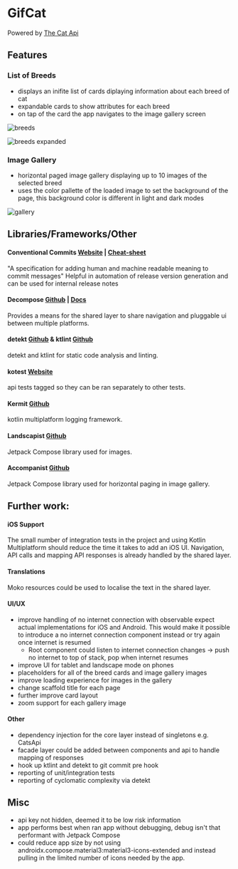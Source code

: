 # GifCat

Powered by [The Cat Api](https://developers.thecatapi.com)

## Features
### List of Breeds

- displays an inifite list of cards diplaying information about each breed of cat
- expandable cards to show attributes for each breed
- on tap of the card the app navigates to the image gallery screen

![breeds](https://raw.githubusercontent.com/sjolfr/gifcat/main/docs/breeds.png?token=GHSAT0AAAAAABYJTLRHZ4LJND3YMQ6E6CZIYZVTQNA)

![breeds expanded](https://raw.githubusercontent.com/sjolfr/gifcat/main/docs/breeds-expanded.png?token=GHSAT0AAAAAABYJTLRGW7BUSIDDM6SKMKXEYZVTPFA)

### Image Gallery
- horizontal paged image gallery displaying up to 10 images of the selected breed
- uses the color pallette of the loaded image to set the background of the page, this background color is different in light and dark modes

![gallery](https://raw.githubusercontent.com/sjolfr/gifcat/main/docs/gallery.png?token=GHSAT0AAAAAABYJTLRGLG5CVXFAFNXHSO4AYZVTQOQ)

## Libraries/Frameworks/Other

#### Conventional Commits [Website](https://www.conventionalcommits.org/en/v1.0.0/) | [Cheat-sheet](https://cheatography.com/albelop/cheat-sheets/conventional-commits/)
"A specification for adding human and machine readable meaning to commit messages" Helpful in automation of release version generation and can be used for internal release notes

#### Decompose [Github](https://github.com/arkivanov/Decompose) | [Docs](https://arkivanov.github.io/Decompose/)

Provides a means for the shared layer to share navigation and pluggable ui between multiple platforms.

#### detekt [Github](https://github.com/detekt/detekt) & ktlint [Github](https://github.com/pinterest/ktlint)
detekt and ktlint for static code analysis and linting.

#### kotest [Website](https://kotest.io/)
api tests tagged so they can be ran separately to other tests.

#### Kermit [Github](https://github.com/touchlab/Kermit)
kotlin multiplatform logging framework.

#### Landscapist [Github](https://github.com/skydoves/landscapist)
Jetpack Compose library used for images.

#### Accompanist [Github](https://github.com/google/accompanist)
Jetpack Compose library used for horizontal paging in image gallery.

## Further work:
#### iOS Support
The small number of integration tests in the project and using Kotlin Multiplatform should reduce the time it takes to add an iOS UI. Navigation, API calls and mapping API responses is already handled by the shared layer.

#### Translations
Moko resources could be used to localise the text in the shared layer.

#### UI/UX
- improve handling of no internet connection with observable expect actual implementations for iOS and Android. This would make it possible to introduce a no internet connection component instead or try again once internet is resumed
  - Root component could listen to internet connection changes -> push no internet to top of stack, pop when internet resumes
- improve UI for tablet and landscape mode on phones
- placeholders for all of the breed cards and image gallery images
- improve loading experience for images in the gallery
- change scaffold title for each page
- further improve card layout
- zoom support for each gallery image

#### Other
- dependency injection for the core layer instead of singletons e.g. CatsApi
- facade layer could be added between components and api to handle mapping of responses
- hook up ktlint and detekt to git commit pre hook
- reporting of unit/integration tests
- reporting of cyclomatic complexity via detekt

## Misc
- api key not hidden, deemed it to be low risk information
- app performs best when ran app without debugging, debug isn't that performant with Jetpack Compose
- could reduce app size by not using androidx.compose.material3:material3-icons-extended and instead pulling in the limited number of icons needed by the app.
